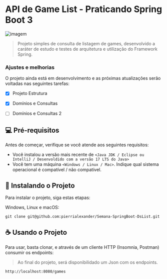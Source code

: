 # API de Game List - Praticando Spring Boot 3

![imagem](https://github.com/pierrialexander/Semana-SpringBoot-DsList/tree/main/src/main/resources/static/imagem.png)

> Projeto simples de consulta de listagem de games, desenvolvido a caráter de estudo e testes de arquitetura e utilização do Framework Spring.

### Ajustes e melhorias

O projeto ainda está em desenvolvimento e as próximas atualizações serão voltadas nas seguintes tarefas:

- [x] Projeto Estrutura
- [x] Domínios e Consultas
- [ ] Domínios e Consultas 2


## 💻 Pré-requisitos

Antes de começar, verifique se você atende aos seguintes requisitos:

- Você instalou a versão mais recente de `<Java JDK / Eclipse ou IntelliJ / Desenvoldido com a versão 17 LTS do Java>`
- Você tem uma máquina `<Windows / Linux / Mac>`. Indique qual sistema operacional é compatível / não compatível.

## 🚀 Instalando o Projeto

Para instalar o projeto, siga estas etapas:

Windows, Linux e macOS:

```
git clone git@github.com:pierrialexander/Semana-SpringBoot-DsList.git
```

## ☕ Usando o Projeto

Para usar, basta clonar, e através de um cliente HTTP (Insomnia, Postman) consumir os endpoints:
> Ao final do projeto, será disponibilidado um Json com os endpoints.

```
http://localhost:8080/games
```
